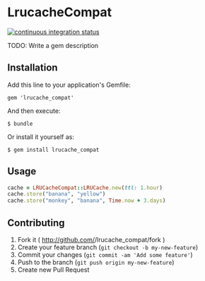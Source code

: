 # LrucacheCompat

[![continuous integration status](https://travis-ci.org/KushalP/lrucache_compat.svg?branch=master)](http://travis-ci.org/KushalP/lrucache_compat)

TODO: Write a gem description

## Installation

Add this line to your application's Gemfile:

    gem 'lrucache_compat'

And then execute:

    $ bundle

Or install it yourself as:

    $ gem install lrucache_compat

## Usage

```ruby
cache = LRUCacheCompat::LRUCache.new(ttl: 1.hour)
cache.store("banana", "yellow")
cache.store("monkey", "banana", Time.now + 3.days)
```

## Contributing

1. Fork it ( http://github.com/<my-github-username>/lrucache_compat/fork )
2. Create your feature branch (`git checkout -b my-new-feature`)
3. Commit your changes (`git commit -am 'Add some feature'`)
4. Push to the branch (`git push origin my-new-feature`)
5. Create new Pull Request
